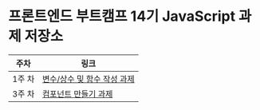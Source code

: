 # 프론트엔드 부트캠프 14기 JavaScript 과제 저장소

| 주차   | 링크                                                           |
| ------ | -------------------------------------------------------------- |
| 1주 차 | [변수/상수 및 함수 작성 과제](./assets/md/week1-retrospect.md) |
| 3주 차 | [컴포넌트 만들기 과제](./assets/md/week3-retrospect.md)        |
